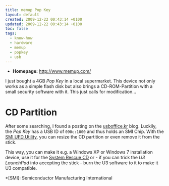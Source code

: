 ```yaml
---
title: memup Pop Key
layout: default
created: 2009-12-22 00:43:14 +0100
updated: 2009-12-22 00:43:14 +0100
toc: false
tags:
  - know-how
  - hardware
  - memup
  - popkey
  - usb
---
```

  * **Homepage:** <http://www.memup.com/>

I just bought a 4GB *Pop Key* in a local supermarket. This device not only works as a simple flash disk but also brings a CD-ROM-Partition with a small security software with it. This just calls for modification...


CD Partition
============

After some searching, I found a posting on the [usboffice.kr](http://blog.usboffice.kr/?p=146) blog. Luckily, the *Pop Key* has a USB ID of `090c:1000` and thus holds an SMI Chip.
With the [SMI UFD Utility](http://ftp.usboffice.kr/files/SMI_UFD_Utility.zip), you can resize the CD partition or even remove it from the stick.

This way, you can make it e.g. a Windows XP or Windows 7 installation device, use it for the [System Rescue CD](http://www.sysresccd.org/Main_Page) or - if you can trick the *U3 LaunchPad* into
accepting the stick - burn the U3 software to it to make it U3 compatible.

*[SMI]: Semiconductor Manufacturing International
